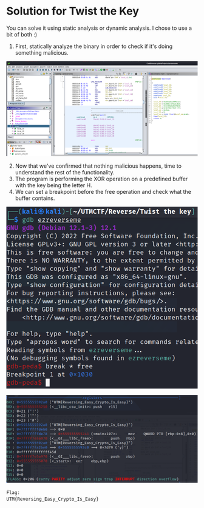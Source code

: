 # Solution for Twist the Key

You can solve it using static analysis or dynamic analysis. I chose to use a bit of both :)

1. First, statically analyze the binary in order to check if it's doing something malicious.

![Main Function](images/img1.png)

2. Now that we've confirmed that nothing malicious happens, time to understand the rest of the functionality.
3. The program is performing the XOR operation on a predefined buffer with the key being the letter H.
4. We can set a breakpoint before the free operation and check what the buffer contains.

![Setting the breakpoint](images/img2.png)

![Results after running](images/img3.png)
```txt
Flag:
UTM{Reversing_Easy_Crypto_Is_Easy}
```
